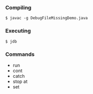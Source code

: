 ### Compiling

```
$ javac -g DebugFileMissingDemo.java
```

### Executing

```
$ jdb
```

### Commands

- run
- cont
- catch
- stop at
- set
